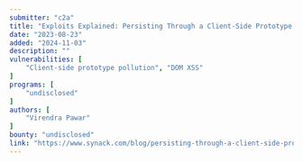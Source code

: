```yaml
---
submitter: "c2a"
title: "Exploits Explained: Persisting Through a Client-Side Prototype Pollution"
date: "2023-08-23"
added: "2024-11-03"
description: ""
vulnerabilities: [
    "Client-side prototype pollution", "DOM XSS"
]
programs: [
    "undisclosed"
]
authors: [
    "Virendra Pawar"
]
bounty: "undisclosed"
link: "https://www.synack.com/blog/persisting-through-a-client-side-prototype-pollution/"
---
```




